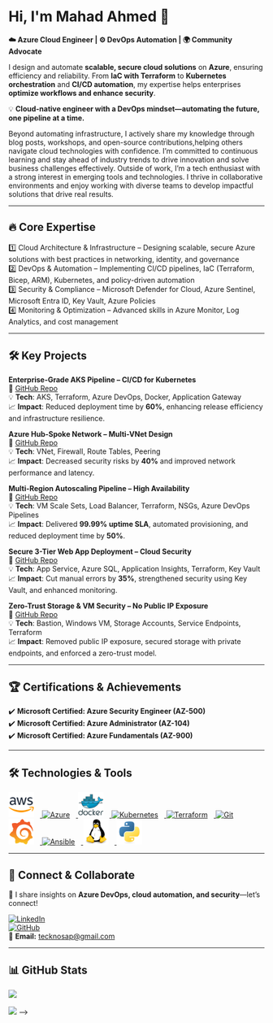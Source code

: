 # Hi, I'm Mahad Ahmed 👋

**☁️ Azure Cloud Engineer | ⚙️ DevOps Automation | 🌍 Community Advocate**  

I design and automate **scalable, secure cloud solutions** on **Azure**, ensuring efficiency and reliability. From **IaC with Terraform** to **Kubernetes orchestration** and **CI/CD automation**, my expertise helps enterprises **optimize workflows and enhance security**.  

💡 **Cloud-native engineer with a DevOps mindset—automating the future, one pipeline at a time.**  

Beyond automating infrastructure, I actively share my knowledge through blog posts, workshops, and open-source contributions,helping others navigate cloud technologies with confidence. I’m committed to continuous learning and stay ahead of industry trends to drive innovation and solve business challenges effectively.
Outside of work, I’m a tech enthusiast with a strong interest in emerging tools and technologies. I thrive in collaborative environments and enjoy working with diverse teams to develop impactful solutions that drive real results.


---

## 🔥 Core Expertise  

1️⃣ Cloud Architecture & Infrastructure – Designing scalable, secure Azure solutions with best practices in networking, identity, and governance     
2️⃣ DevOps & Automation – Implementing CI/CD pipelines, IaC (Terraform, Bicep, ARM), Kubernetes, and policy-driven automation    
3️⃣  Security & Compliance – Microsoft Defender for Cloud, Azure Sentinel, Microsoft Entra ID, Key Vault, Azure Policies    
4️⃣  Monitoring & Optimization – Advanced skills in Azure Monitor, Log Analytics, and cost management      

---

## 🛠️ Key Projects  

**Enterprise-Grade AKS Pipeline – CI/CD for Kubernetes**  
🔗 [GitHub Repo](https://github.com/tecknosap/enterprise-grade-aks-pipeline)  
💡 **Tech**: AKS, Terraform, Azure DevOps, Docker, Application Gateway  
📈 **Impact**: Reduced deployment time by **60%**, enhancing release efficiency and infrastructure resilience.

**Azure Hub-Spoke Network – Multi-VNet Design**  
🔗 [GitHub Repo](https://github.com/tecknosap/Azure-Hub-Spoke-Network)  
💡 **Tech**: VNet, Firewall, Route Tables, Peering  
📈 **Impact**: Decreased security risks by **40%** and improved network performance and latency.

**Multi-Region Autoscaling Pipeline – High Availability**  
🔗 [GitHub Repo](https://github.com/tecknosap/azure-vmss-lb-ci-cd-pipeline)  
💡 **Tech**: VM Scale Sets, Load Balancer, Terraform, NSGs, Azure DevOps Pipelines  
📈 **Impact**: Delivered **99.99% uptime SLA**, automated provisioning, and reduced deployment time by **50%**.

**Secure 3-Tier Web App Deployment – Cloud Security**  
🔗 [GitHub Repo](https://github.com/tecknosap/azure-devops-ci-cd)  
💡 **Tech**: App Service, Azure SQL, Application Insights, Terraform, Key Vault  
📈 **Impact**: Cut manual errors by **35%**, strengthened security using Key Vault, and enhanced monitoring.

**Zero-Trust Storage & VM Security – No Public IP Exposure**  
🔗 [GitHub Repo](https://github.com/tecknosap/Azure-storage-service-endpoint)  
💡 **Tech**: Bastion, Windows VM, Storage Accounts, Service Endpoints, Terraform  
📈 **Impact**: Removed public IP exposure, secured storage with private endpoints, and enforced a zero-trust model.

---

## 🏆 Certifications & Achievements  

✔️ **Microsoft Certified: Azure Security Engineer (AZ-500)**  
✔️ **Microsoft Certified: Azure Administrator (AZ-104)**  
✔️ **Microsoft Certified: Azure Fundamentals (AZ-900)**  

---

## 🛠️ Technologies & Tools  

<p align="left">
  <a href="https://aws.amazon.com" target="_blank">
    <img src="https://raw.githubusercontent.com/devicons/devicon/master/icons/amazonwebservices/amazonwebservices-original-wordmark.svg" alt="AWS" width="50" height="50" style="margin-right: 12px;"/>
  </a>
  <a href="https://azure.microsoft.com/en-in/" target="_blank">
    <img src="https://www.vectorlogo.zone/logos/microsoft_azure/microsoft_azure-icon.svg" alt="Azure" width="50" height="50" style="margin-right: 12px;"/>
  </a>
  <a href="https://www.docker.com/" target="_blank">
    <img src="https://raw.githubusercontent.com/devicons/devicon/master/icons/docker/docker-original-wordmark.svg" alt="Docker" width="50" height="50" style="margin-right: 12px;"/>
  </a>
  <a href="https://kubernetes.io" target="_blank">
    <img src="https://www.vectorlogo.zone/logos/kubernetes/kubernetes-icon.svg" alt="Kubernetes" width="50" height="50" style="margin-right: 12px;"/>
  </a>
  <a href="https://www.terraform.io/" target="_blank">
    <img src="https://cdn.jsdelivr.net/gh/devicons/devicon/icons/terraform/terraform-original-wordmark.svg" alt="Terraform" width="50" height="50" style="margin-right: 12px;"/>
  </a>
  <a href="https://git-scm.com/" target="_blank">
    <img src="https://www.vectorlogo.zone/logos/git-scm/git-scm-icon.svg" alt="Git" width="50" height="50" style="margin-right: 12px;"/>
  </a>
  <a href="https://grafana.com/" target="_blank">
    <img src="https://raw.githubusercontent.com/devicons/devicon/master/icons/grafana/grafana-original.svg" alt="Grafana" width="50" height="50" style="margin-right: 12px;"/>
  </a>
  <a href="https://www.ansible.com/" target="_blank">
    <img src="https://www.vectorlogo.zone/logos/ansible/ansible-icon.svg" alt="Ansible" width="50" height="50" style="margin-right: 12px;"/>
  </a>
  <a href="https://www.linux.org/" target="_blank">
    <img src="https://raw.githubusercontent.com/devicons/devicon/master/icons/linux/linux-original.svg" alt="Linux" width="50" height="50" style="margin-right: 12px;"/>
  </a>
  <a href="https://www.python.org/" target="_blank">
    <img src="https://raw.githubusercontent.com/devicons/devicon/master/icons/python/python-original.svg" alt="Python" width="50" height="50"/>
  </a>
</p>

---

## 🔗 Connect & Collaborate  

📌 I share insights on **Azure DevOps, cloud automation, and security**—let’s connect!  

[![LinkedIn](https://img.shields.io/badge/LinkedIn-Connect-blue?style=flat&logo=linkedin)](https://www.linkedin.com/in/mahadahmed05)  
[![GitHub](https://img.shields.io/badge/GitHub-Portfolio-black?style=flat&logo=github)](https://github.com/tecknosap)  
📧 **Email:** tecknosap@gmail.com  

---

## 📊 GitHub Stats  

<img src="https://github-readme-stats.vercel.app/api/top-langs/?username=tecknosap&layout=compact" width="500px"/>



 ![](https://komarev.com/ghpvc/?username=tecknosap) -->


